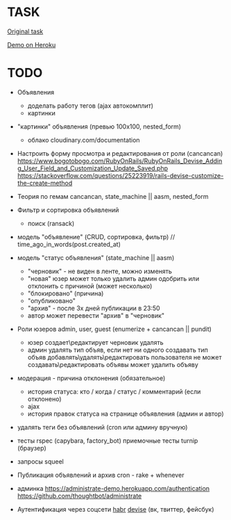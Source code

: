 # TASK

[Original task](https://docs.google.com/document/d/1390ZczB-uCVaH0bsxH0qKALk1YQAeK9yta7LalW1hvo/edit#heading=h.800vgi95v9ga)

[Demo on Heroku](https://blooming-journey-21325.herokuapp.com/)

# TODO

* Объявления
	- доделать работу тегов (ajax автокомплит)
	- картинки

* "картинки" объявления (превью 100х100, nested_form)
	- облако cloudinary.com/documentation

* Настроить форму просмотра и редактирования от роли (cancancan)
	https://www.bogotobogo.com/RubyOnRails/RubyOnRails_Devise_Adding_User_Field_and_Customization_Update_Saved.php
	https://stackoverflow.com/questions/25223919/rails-devise-customize-the-create-method

* Теория по гемам cancancan, state_machine || aasm, nested_form

* Фильтр и сортировка объявлений
	- поиск (ransack)

* модель "объявление" (CRUD, сортировка, фильтр) // time_ago_in_words(post.created_at)

* модель "статус объявления" (state_machine || aasm)
	- "черновик" - не виден в ленте, можно изменять
	- "новая" 
		юзер может только удалить
		админ одобрить или отклонить с причиной (может несколько)
	- "блокировано" (причина)
	- "опубликовано"
	- "архив" - после 3х дней публикации в 23:50
	- автор может перевести "архив" в "черновик"

* Роли юзеров admin, user, guest (enumerize + cancancan || pundit)
	- юзер 
		создает\редактирует черновик
		удалять
	- админ
		удалять тип объяв, если нет ни одного
		создавать тип объяв
		добавлять\удалять\редактировать пользователя
		не может создавать\редактировать объявы
		может удалить объяву

* модерация - причина отклонения (обязательное)
	- история статуса: кто / когда / статус / комментарий (если отклонено)
	- ajax
	- история правок статуса на странице объявления (админ и автор)

* удалять теги без объявлений (cron или админу вручную)

* тесты rspec (capybara, factory_bot)
	приемочные тесты turnip (браузер) 

* запросы squeel 
* Публикация объявлений и архив cron - rake + whenever
* админка https://administrate-demo.herokuapp.com/authentication https://github.com/thoughtbot/administrate

* Аутентификация через соцсети [habr](https://habr.com/ru/post/142128/) [devise](https://github.com/heartcombo/devise/wiki/OmniAuth:-Overview) (вк, твиттер, фейсбук)
